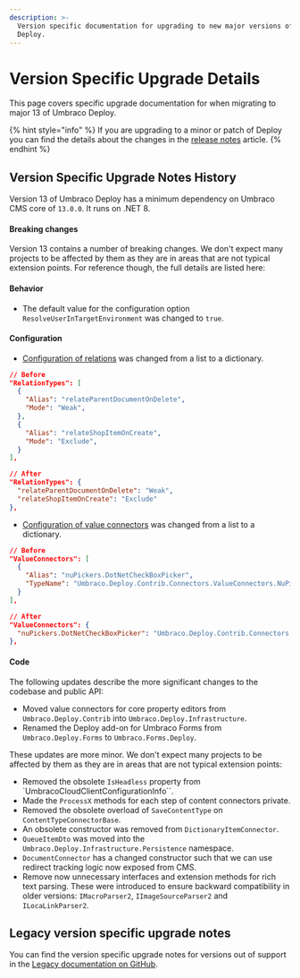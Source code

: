 ```yaml
---
description: >-
  Version specific documentation for upgrading to new major versions of Umbraco
  Deploy.
---
```


# Version Specific Upgrade Details

This page covers specific upgrade documentation for when migrating to major 13 of Umbraco Deploy.

{% hint style="info" %}
If you are upgrading to a minor or patch of Deploy you can find the details about the changes in the [release notes](../release-notes.md) article.
{% endhint %}

## Version Specific Upgrade Notes History

Version 13 of Umbraco Deploy has a minimum dependency on Umbraco CMS core of `13.0.0`. It runs on .NET 8.

#### **Breaking changes**

Version 13 contains a number of breaking changes. We don't expect many projects to be affected by them as they are in areas that are not typical extension points. For reference though, the full details are listed here:

#### **Behavior**

* The default value for the configuration option `ResolveUserInTargetEnvironment` was changed to `true`.

#### **Configuration**

* [Configuration of relations](../getting-started/deploy-settings.md#relationtypes) was changed from a list to a dictionary.

```json
// Before
"RelationTypes": [
  {
    "Alias": "relateParentDocumentOnDelete",
    "Mode": "Weak",
  },
  {
    "Alias": "relateShopItemOnCreate",
    "Mode": "Exclude",
  }
],

// After
"RelationTypes": {
  "relateParentDocumentOnDelete": "Weak",
  "relateShopItemOnCreate": "Exclude"
},
```

* [Configuration of value connectors](../getting-started/deploy-settings.md#valueconnectors) was changed from a list to a dictionary.

```json
// Before
"ValueConnectors": [
  {
    "Alias": "nuPickers.DotNetCheckBoxPicker",
    "TypeName": "Umbraco.Deploy.Contrib.Connectors.ValueConnectors.NuPickersValueConnector,Umbraco.Deploy.Contrib.Connectors",
  }
],

// After
"ValueConnectors": {
  "nuPickers.DotNetCheckBoxPicker": "Umbraco.Deploy.Contrib.Connectors.ValueConnectors.NuPickersValueConnector, Umbraco.Deploy.Contrib.Connectors"
},
```

#### **Code**

The following updates describe the more significant changes to the codebase and public API:

* Moved value connectors for core property editors from `Umbraco.Deploy.Contrib` into `Umbraco.Deploy.Infrastructure`.
* Renamed the Deploy add-on for Umbraco Forms from `Umbraco.Deploy.Forms` to `Umbraco.Forms.Deploy`.

These updates are more minor. We don't expect many projects to be affected by them as they are in areas that are not typical extension points:

* Removed the obsolete `IsHeadless` property from \`UmbracoCloudClientConfigurationInfo\`\`.
* Made the `ProcessX` methods for each step of content connectors private.
* Removed the obsolete overload of `SaveContentType` on `ContentTypeConnectorBase`.
* An obsolete constructor was removed from `DictionaryItemConnector`.
* `QueueItemDto` was moved into the `Umbraco.Deploy.Infrastructure.Persistence` namespace.
* `DocumentConnector` has a changed constructor such that we can use redirect tracking logic now exposed from CMS.
* Remove now unnecessary interfaces and extension methods for rich text parsing. These were introduced to ensure backward compatibility in older versions: `IMacroParser2`, `IImageSourceParser2` and `ILocaLinkParser2`.

## Legacy version specific upgrade notes

You can find the version specific upgrade notes for versions out of support in the [Legacy documentation on GitHub](https://github.com/umbraco/UmbracoDocs/blob/umbraco-eol-versions/11/umbraco-deploy/upgrades/version-specific.md).
